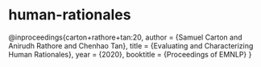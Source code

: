 # human-rationales
@inproceedings{carton+rathore+tan:20,
     author = {Samuel Carton and Anirudh Rathore and Chenhao Tan},
     title = {Evaluating and Characterizing Human Rationales},
     year = {2020},
     booktitle = {Proceedings of EMNLP}
}